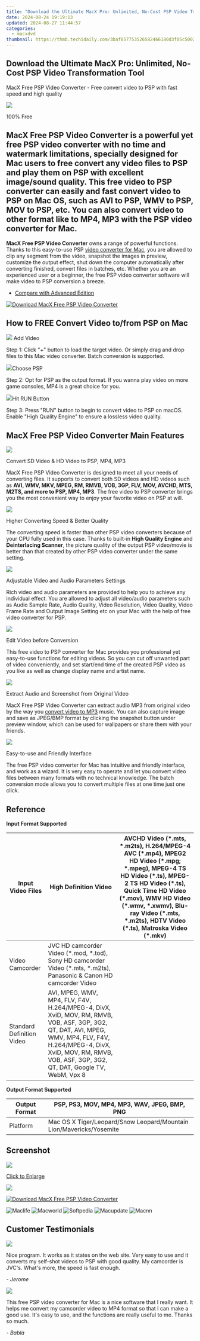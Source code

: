 ```yaml
---
title: "Download the Ultimate MacX Pro: Unlimited, No-Cost PSP Video Transformation Tool"
date: 2024-08-24 19:19:13
updated: 2024-08-27 11:44:57
categories:
  - macxdvd
thumbnail: https://thmb.techidaily.com/3baf857753526582466180d3f05c500201c50c2631446be3adbac2ea8607bb00.jpg
---
```


## Download the Ultimate MacX Pro: Unlimited, No-Cost PSP Video Transformation Tool

MacX Free PSP Video Converter \- Free convert video to PSP with fast speed and high quality

![](https://www.macxdvd.com/psp-video-converter-free/../face/free-psp-converter-mac-pic.jpg) 

100% Free

## MacX Free PSP Video Converter is a powerful yet free PSP video converter with no time and watermark limitations, specially designed for Mac users to free convert any video files to PSP and play them on PSP with excellent image/sound quality. This free video to PSP converter can easily and fast convert video to PSP on Mac OS, such as **AVI to PSP, WMV to PSP, MOV to PSP, etc**. You can also convert video to other format like to **MP4, MP3** with the PSP video converter for Mac.

**MacX Free PSP Video Converter** owns a range of powerful functions. Thanks to this easy-to-use PSP [video converter for Mac](https://tools.techidaily.com/macxdvd/products/), you are allowed to clip any segment from the video, snapshot the images in preview, customize the output effect, shut down the computer automatically after converting finished, convert files in batches, etc. Whether you are an experienced user or a beginner, the free PSP video converter software will make video to PSP conversion a breeze.

* [Compare with Advanced Edition](https://tools.techidaily.com/macxdvd/products/)

[![Download MacX Free PSP Video Converter](https://www.macxdvd.com/psp-video-converter-free/../image/bottom-download-big.jpg)](https://www.macxdvd.com/download/macx-free-psp-video-converter.dmg) 

## How to FREE Convert Video to/from PSP on Mac

![](https://www.macxdvd.com/psp-video-converter-free/../i-pic/1.png) Add Video 

Step 1: Click "+" button to load the target video. Or simply drag and drop files to this Mac video converter. Batch conversion is supported.

![](https://www.macxdvd.com/psp-video-converter-free/../i-pic/2.png)Choose PSP 

Step 2: Opt for PSP as the output format. If you wanna play video on more game consoles, MP4 is a great choice for you.

![](https://www.macxdvd.com/psp-video-converter-free/../i-pic/3.png)Hit RUN Button

Step 3: Press "RUN" button to begin to convert video to PSP on macOS. Enable "High Quality Engine" to ensure a lossless video quality.

## MacX Free PSP Video Converter Main Features

![](https://www.macxdvd.com/psp-video-converter-free/image/1.jpg) 

Convert SD Video & HD Video to PSP, MP4, MP3

MacX Free PSP Video Converter is designed to meet all your needs of converting files. It supports to convert both SD videos and HD videos such as **AVI, WMV, MKV, MPEG, RM, RMVB, VOB, 3GP, FLV, MOV, AVCHD, MTS, M2TS, and more to PSP, MP4, MP3**. The free video to PSP converter brings you the most convenient way to enjoy your favorite video on PSP at will.

![](https://www.macxdvd.com/psp-video-converter-free/image/2.jpg) 

Higher Converting Speed & Better Quality

The converting speed is faster than other PSP video converters because of your CPU fully used in this case. Thanks to built-in **High Quality Engine** and **Deinterlacing Scanner**, the picture quality of the output PSP video/movie is better than that created by other PSP video converter under the same setting.

![](https://www.macxdvd.com/psp-video-converter-free/image/3.jpg) 

Adjustable Video and Audio Parameters Settings

Rich video and audio parameters are provided to help you to achieve any individual effect. You are allowed to adjust all video/audio parameters such as Audio Sample Rate, Audio Quality, Video Resolution, Video Quality, Video Frame Rate and Output Image Setting etc on your Mac with the help of free video converter for PSP.

![](https://www.macxdvd.com/psp-video-converter-free/image/4.jpg) 

Edit Video before Conversion

This free video to PSP converter for Mac provides you professional yet easy-to-use functions for editing videos. So you can cut off unwanted part of video conveniently, and set start/end time of the created PSP video as you like as well as change display name and artist name.

![](https://www.macxdvd.com/psp-video-converter-free/image/5.jpg) 

Extract Audio and Screenshot from Original Video

MacX Free PSP Video Converter can extract audio MP3 from original video by the way you [convert video to MP3](https://tools.techidaily.com/macxdvd/products/) music. You can also capture image and save as JPEG/BMP format by clicking the snapshot button under preview window, which can be used for wallpapers or share them with your friends.

![](https://www.macxdvd.com/psp-video-converter-free/image/6.jpg) 

Easy-to-use and Friendly Interface

The free PSP video converter for Mac has intuitive and friendly interface, and work as a wizard. It is very easy to operate and let you convert video files between many formats with no technical knowledge. The batch conversion mode allows you to convert multiple files at one time just one click.

## Reference

**Input Format Supported**

| Input Video Files         | High Definition Video                                                                                                                                                                                                            | AVCHD Video (\*.mts, \*.m2ts), H.264/MPEG-4 AVC (\*.mp4), MPEG2 HD Video (\*.mpg; \*.mpeg), MPEG-4 TS HD Video (\*.ts), MPEG-2 TS HD Video (\*.ts), Quick Time HD Video (\*.mov), WMV HD Video (\*.wmv, \*.xwmv), Blu-ray Video (\*.mts, \*.m2ts), HDTV Video (\*.ts), Matroska Video (\*.mkv) |
| ------------------------- | -------------------------------------------------------------------------------------------------------------------------------------------------------------------------------------------------------------------------------- | ---------------------------------------------------------------------------------------------------------------------------------------------------------------------------------------------------------------------------------------------------------------------------------------------- |
| Video Camcorder           | JVC HD camcorder Video (\*.mod, \*.tod), Sony HD camcorder Video (\*.mts, \*.m2ts), Panasonic & Canon HD camcorder Video                                                                                                         |                                                                                                                                                                                                                                                                                                |
| Standard Definition Video | AVI, MPEG, WMV, MP4, FLV, F4V, H.264/MPEG-4, DivX, XviD, MOV, RM, RMVB, VOB, ASF, 3GP, 3G2, QT, DAT, AVI, MPEG, WMV, MP4, FLV, F4V, H.264/MPEG-4, DivX, XviD, MOV, RM, RMVB, VOB, ASF, 3GP, 3G2, QT, DAT, Google TV, WebM, Vpx 8 |                                                                                                                                                                                                                                                                                                |

**Output Format Supported**

| Output Format | PSP, PS3, MOV, MP4, MP3, WAV, JPEG, BMP, PNG                         |
| ------------- | -------------------------------------------------------------------- |
| Platform      | Mac OS X Tiger/Leopard/Snow Leopard/Mountain Lion/Mavericks/Yosemite |

## Screenshot

![](https://www.macxdvd.com/psp-video-converter-free/image/screenshot.jpg)

[Click to Enlarge](https://tools.techidaily.com/macxdvd/products/)

![](https://www.macxdvd.com/psp-video-converter-free/image/screenshot_02.jpg) 

[![Download MacX Free PSP Video Converter](https://www.macxdvd.com/psp-video-converter-free/../image/bottom-download-big.jpg)](https://www.macxdvd.com/download/macx-free-psp-video-converter.dmg)

![Maclife](https://www.macxdvd.com/psp-video-converter-free/../i-pic/maclife.gif) ![Macworld](https://www.macxdvd.com/psp-video-converter-free/../i-pic/macworld.gif) ![Softpedia](https://www.macxdvd.com/psp-video-converter-free/../i-pic/softpedia.gif) ![Macupdate](https://www.macxdvd.com/psp-video-converter-free/../i-pic/macupdate.gif) ![Macnn](https://www.macxdvd.com/psp-video-converter-free/../i-pic/macnn.gif) 

## Customer Testimonials

![](https://www.macxdvd.com/psp-video-converter-free/../image/customer-ico.jpg) 

Nice program. It works as it states on the web site. Very easy to use and it converts my self-shot videos to PSP with good quality. My camcorder is JVC's. What's more, the speed is fast enough.

_\- Jerome_ 

![](https://www.macxdvd.com/psp-video-converter-free/../image/customer-ico.jpg) 

This free PSP video converter for Mac is a nice software that I really want. It helps me convert my camcorder video to MP4 format so that I can make a good use. It's easy to use, and the functions are really useful to me. Thanks so much.

_\- Babla_

<ins class="adsbygoogle"
     style="display:block"
     data-ad-format="autorelaxed"
     data-ad-client="ca-pub-7571918770474297"
     data-ad-slot="1223367746"></ins>



<ins class="adsbygoogle"
     style="display:block"
     data-ad-client="ca-pub-7571918770474297"
     data-ad-slot="8358498916"
     data-ad-format="auto"
     data-full-width-responsive="true"></ins>
